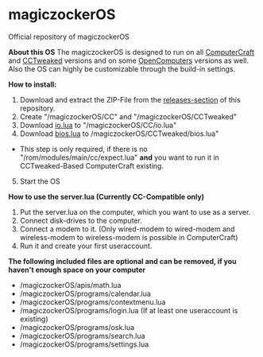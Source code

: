 # magiczockerOS
Official repository of magiczockerOS

**About this OS**
The magiczockerOS is designed to run on all [ComputerCraft](https://github.com/dan200/computercraft) and [CCTweaked](https://github.com/squiddev-cc/cc-tweaked) versions
and on some [OpenComputers](https://github.com/MightyPirates/OpenComputers) versions as well.
Also the OS can highly be customizable through the build-in settings.

**How to install:**
1. Download and extract the ZIP-File from the [releases-section](https://github.com/magiczocker10/magiczockerOS/releases) of this repository.
2. Create "/magiczockerOS/CC" and "/magiczockerOS/CCTweaked"
3. Download [io.lua](https://raw.githubusercontent.com/dan200/ComputerCraft/master/src/main/resources/assets/computercraft/lua/rom/apis/io.lua) to "/magiczockerOS/CC/io.lua"
4. Download [bios.lua](https://raw.githubusercontent.com/SquidDev-CC/CC-Tweaked/mc-1.15.x/src/main/resources/data/computercraft/lua/bios.lua) to /magiczockerOS/CCTweaked/bios.lua"
- This step is only required, if there is no "/rom/modules/main/cc/expect.lua" **and** you want to run it in CCTweaked-Based ComputerCraft existing.
5. Start the OS

**How to use the server.lua (Currently CC-Compatible only)**
1. Put the server.lua on the computer, which you want to use as a server.
2. Connect disk-drives to the computer.
3. Connect a modem to it. (Only wired-modem to wired-modem and wireless-modem to wireless-modem is possible in ComputerCraft)
4. Run it and create your first useraccount.

**The following included files are optional and can be removed, if you haven't enough space on your computer**
* /magiczockerOS/apis/math.lua
* /magiczockerOS/programs/calendar.lua
* /magiczockerOS/programs/contextmenu.lua
* /magiczockerOS/programs/login.lua (If at least one useraccount is existing)
* /magiczockerOS/programs/osk.lua
* /magiczockerOS/programs/search.lua
* /magiczockerOS/programs/settings.lua
